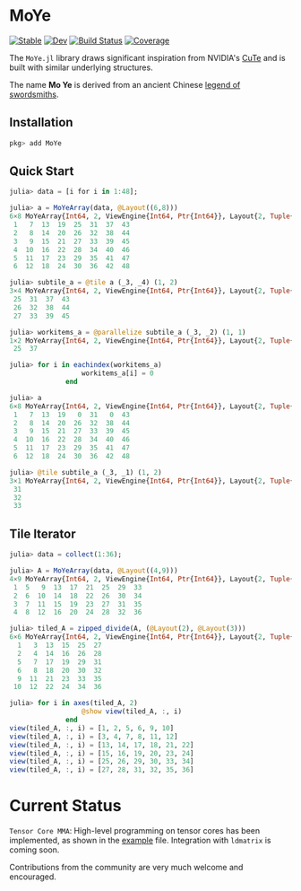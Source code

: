 # MoYe

[![Stable](https://img.shields.io/badge/docs-stable-blue.svg)](https://YichengDWu.github.io/MoYe.jl/stable/)
[![Dev](https://img.shields.io/badge/docs-dev-blue.svg)](https://YichengDWu.github.io/MoYe.jl/dev/)
[![Build Status](https://github.com/YichengDWu/MoYe.jl/actions/workflows/CI.yml/badge.svg?branch=main)](https://github.com/YichengDWu/MoYe.jl/actions/workflows/CI.yml?query=branch%3Amain)
[![Coverage](https://codecov.io/gh/YichengDWu/MoYe.jl/branch/main/graph/badge.svg)](https://codecov.io/gh/YichengDWu/MoYe.jl)

The `MoYe.jl` library draws significant inspiration from NVIDIA's [CuTe](https://github.com/NVIDIA/cutlass/blob/main/media/docs/cute/00_quickstart.md) and is built with similar underlying structures.

The name **Mo Ye** is derived from an ancient Chinese [legend of swordsmiths](https://en.wikipedia.org/wiki/Gan_Jiang_and_Mo_Ye).

## Installation
```julia
pkg> add MoYe
```

## Quick Start
```julia
julia> data = [i for i in 1:48];

julia> a = MoYeArray(data, @Layout((6,8)))
6×8 MoYeArray{Int64, 2, ViewEngine{Int64, Ptr{Int64}}, Layout{2, Tuple{Static.StaticInt{6}, Static.StaticInt{8}}, Tuple{Static.StaticInt{1}, Static.StaticInt{6}}}} with indices _1:_6×_1:_8:
 1   7  13  19  25  31  37  43
 2   8  14  20  26  32  38  44
 3   9  15  21  27  33  39  45
 4  10  16  22  28  34  40  46
 5  11  17  23  29  35  41  47
 6  12  18  24  30  36  42  48

julia> subtile_a = @tile a (_3, _4) (1, 2)
3×4 MoYeArray{Int64, 2, ViewEngine{Int64, Ptr{Int64}}, Layout{2, Tuple{Static.StaticInt{3}, Static.StaticInt{4}}, Tuple{Static.StaticInt{1}, Static.StaticInt{6}}}} with indices _1:_3×_1:_4:
 25  31  37  43
 26  32  38  44
 27  33  39  45

julia> workitems_a = @parallelize subtile_a (_3, _2) (1, 1)
1×2 MoYeArray{Int64, 2, ViewEngine{Int64, Ptr{Int64}}, Layout{2, Tuple{Static.StaticInt{1}, Static.StaticInt{2}}, Tuple{Static.StaticInt{0}, Static.StaticInt{12}}}} with indices _1:_1×_1:_2:
 25  37

julia> for i in eachindex(workitems_a)
                  workitems_a[i] = 0
              end

julia> a
6×8 MoYeArray{Int64, 2, ViewEngine{Int64, Ptr{Int64}}, Layout{2, Tuple{Static.StaticInt{6}, Static.StaticInt{8}}, Tuple{Static.StaticInt{1}, Static.StaticInt{6}}}} with indices _1:_6×_1:_8:
 1   7  13  19   0  31   0  43
 2   8  14  20  26  32  38  44
 3   9  15  21  27  33  39  45
 4  10  16  22  28  34  40  46
 5  11  17  23  29  35  41  47
 6  12  18  24  30  36  42  48

julia> @tile subtile_a (_3, _1) (1, 2)
3×1 MoYeArray{Int64, 2, ViewEngine{Int64, Ptr{Int64}}, Layout{2, Tuple{Static.StaticInt{3}, Static.StaticInt{1}}, Tuple{Static.StaticInt{1}, Static.StaticInt{0}}}} with indices _1:_3×_1:_1:
 31
 32
 33
 ```
 
## Tile Iterator

```julia
julia> data = collect(1:36);

julia> A = MoYeArray(data, @Layout((4,9)))
4×9 MoYeArray{Int64, 2, ViewEngine{Int64, Ptr{Int64}}, Layout{2, Tuple{Static.StaticInt{4}, Static.StaticInt{9}}, Tuple{Static.StaticInt{1}, Static.StaticInt{4}}}} with indices _1:_4×_1:_9:
 1  5   9  13  17  21  25  29  33
 2  6  10  14  18  22  26  30  34
 3  7  11  15  19  23  27  31  35
 4  8  12  16  20  24  28  32  36

julia> tiled_A = zipped_divide(A, (@Layout(2), @Layout(3))) 
6×6 MoYeArray{Int64, 2, ViewEngine{Int64, Ptr{Int64}}, Layout{2, Tuple{Tuple{Static.StaticInt{2}, Static.StaticInt{3}}, Tuple{Static.StaticInt{2}, Static.StaticInt{3}}}, Tuple{Tuple{Static.StaticInt{1}, Static.StaticInt{4}}, Tuple{Static.StaticInt{2}, Static.StaticInt{12}}}}} with indices _1:_6×_1:_6:
  1   3  13  15  25  27
  2   4  14  16  26  28
  5   7  17  19  29  31
  6   8  18  20  30  32
  9  11  21  23  33  35
 10  12  22  24  34  36

julia> for i in axes(tiled_A, 2)
                  @show view(tiled_A, :, i)
              end
view(tiled_A, :, i) = [1, 2, 5, 6, 9, 10]
view(tiled_A, :, i) = [3, 4, 7, 8, 11, 12]
view(tiled_A, :, i) = [13, 14, 17, 18, 21, 22]
view(tiled_A, :, i) = [15, 16, 19, 20, 23, 24]
view(tiled_A, :, i) = [25, 26, 29, 30, 33, 34]
view(tiled_A, :, i) = [27, 28, 31, 32, 35, 36]
```
 # Current Status
 
 `Tensor Core MMA`: High-level programming on tensor cores has been implemented, as shown in the
 [example](https://github.com/YichengDWu/MoYe.jl/blob/main/examples/gemm_tiled.jl) file. Integration with `ldmatrix` is coming soon.

Contributions from the community are very much welcome and encouraged. 

